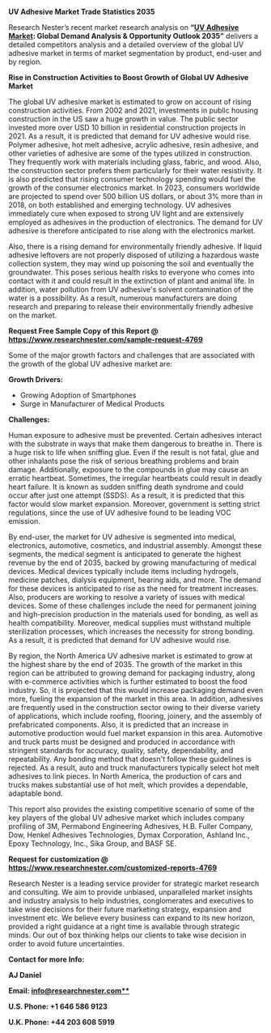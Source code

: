 ﻿**UV Adhesive Market Trade Statistics 2035** 

Research Nester’s recent market research analysis on **“[UV Adhesive Market](https://www.researchnester.com/reports/uv-adhesive-market/4769): Global Demand Analysis & Opportunity Outlook 2035”** delivers a detailed competitors analysis and a detailed overview of the global UV adhesive market in terms of market segmentation by product, end-user and by region. 

**Rise in Construction Activities to Boost Growth of Global UV Adhesive Market** 

The global UV adhesive market is estimated to grow on account of rising construction activities. From 2002 and 2021, investments in public housing construction in the US saw a huge growth in value. The public sector invested more over USD 10 billion in residential construction projects in 2021. As a result, it is predicted that demand for UV adhesive would rise. Polymer adhesive, hot melt adhesive, acrylic adhesive, resin adhesive, and other varieties of adhesive are some of the types utilized in construction. They frequently work with materials including glass, fabric, and wood. Also, the construction sector prefers them particularly for their water resistivity. It is also predicted that rising consumer technology spending would fuel the growth of the consumer electronics market. In 2023, consumers worldwide are projected to spend over 500 billion US dollars, or about 3% more than in 2018, on both established and emerging technology. UV adhesives immediately cure when exposed to strong UV light and are extensively employed as adhesives in the production of electronics. The demand for UV adhesive is therefore anticipated to rise along with the electronics market. 

Also, there is a rising demand for environmentally friendly adhesive. If liquid adhesive leftovers are not properly disposed of utilizing a hazardous waste collection system, they may wind up poisoning the soil and eventually the groundwater. This poses serious health risks to everyone who comes into contact with it and could result in the extinction of plant and animal life. In addition, water pollution from UV adhesive's solvent contamination of the water is a possibility. As a result, numerous manufacturers are doing research and preparing to release their environmentally friendly adhesive on the market.

**Request Free Sample Copy of this Report @ <https://www.researchnester.com/sample-request-4769>** 

Some of the major growth factors and challenges that are associated with the growth of the global UV adhesive market are:

**Growth Drivers:**

- Growing Adoption of Smartphones 
- Surge in Manufacturer of Medical Products 

**Challenges:**

Human exposure to adhesive must be prevented. Certain adhesives interact with the substrate in ways that make them dangerous to breathe in. There is a huge risk to life when sniffing glue. Even if the result is not fatal, glue and other inhalants pose the risk of serious breathing problems and brain damage. Additionally, exposure to the compounds in glue may cause an erratic heartbeat. Sometimes, the irregular heartbeats could result in deadly heart failure. It is known as sudden sniffing death syndrome and could occur after just one attempt (SSDS). As a result, it is predicted that this factor would slow market expansion. Moreover, government is setting strict regulations, since the use of UV adhesive found to be leading VOC emission. 

By end-user, the market for UV adhesive is segmented into medical, electronics, automotive, cosmetics, and industrial assembly. Amongst these segments, the medical segment is anticipated to generate the highest revenue by the end of 2035, backed by growing manufacturing of medical devices. Medical devices typically include items including hydrogels, medicine patches, dialysis equipment, hearing aids, and more. The demand for these devices is anticipated to rise as the need for treatment increases. Also, producers are working to resolve a variety of issues with medical devices. Some of these challenges include the need for permanent joining and high-precision production in the materials used for bonding, as well as health compatibility. Moreover, medical supplies must withstand multiple sterilization processes, which increases the necessity for strong bonding. As a result, it is predicted that demand for UV adhesive would rise. 

By region, the North America UV adhesive market is estimated to grow at the highest share by the end of 2035. The growth of the market in this region can be attributed to growing demand for packaging industry, along with e-commerce activities which is further estimated to boost the food industry. So, it is projected that this would increase packaging demand even more, fueling the expansion of the market in this area. In addition, adhesives are frequently used in the construction sector owing to their diverse variety of applications, which include roofing, flooring, joinery, and the assembly of prefabricated components. Also, it is predicted that an increase in automotive production would fuel market expansion in this area. Automotive and truck parts must be designed and produced in accordance with stringent standards for accuracy, quality, safety, dependability, and repeatability. Any bonding method that doesn't follow these guidelines is rejected. As a result, auto and truck manufacturers typically select hot melt adhesives to link pieces. In North America, the production of cars and trucks makes substantial use of hot melt, which provides a dependable, adaptable bond.

This report also provides the existing competitive scenario of some of the key players of the global UV adhesive market which includes company profiling of 3M, Permabond Engineering Adhesives, H.B. Fuller Company, Dow, Henkel Adhesives Technologies, Dymax Corporation, Ashland Inc., Epoxy Technology, Inc., Sika Group, and BASF SE. 

**Request for customization @ <https://www.researchnester.com/customized-reports-4769>**  

Research Nester is a leading service provider for strategic market research and consulting. We aim to provide unbiased, unparalleled market insights and industry analysis to help industries, conglomerates and executives to take wise decisions for their future marketing strategy, expansion and investment etc. We believe every business can expand to its new horizon, provided a right guidance at a right time is available through strategic minds. Our out of box thinking helps our clients to take wise decision in order to avoid future uncertainties.

**Contact for more Info:**

**AJ Daniel**

**Email: [info@researchnester.com**](mailto:info@researchnester.com)**

**U.S. Phone: +1 646 586 9123** 

**U.K. Phone: +44 203 608 5919**


